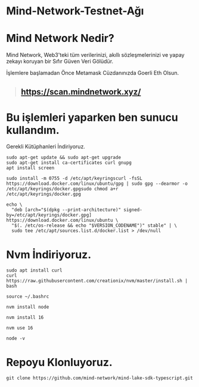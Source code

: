 # Mind-Network-Testnet-Ağı

# Mind Network Nedir?
Mind Network, Web3'teki tüm verilerinizi, akıllı sözleşmelerinizi ve yapay zekayı koruyan bir Sıfır Güven Veri Gölüdür.

İşlemlere başlamadan Önce Metamask Cüzdanınızda Goerli Eth Olsun.

> ## https://scan.mindnetwork.xyz/






#  Bu işlemleri yaparken ben sunucu kullandım.
Gerekli Kütüphanleri İndiriyoruz.

```
sudo apt-get update && sudo apt-get upgrade
sudo apt-get install ca-certificates curl gnupg
apt install screen
```

```
sudo install -m 0755 -d /etc/apt/keyringscurl -fsSL https://download.docker.com/linux/ubuntu/gpg | sudo gpg --dearmor -o /etc/apt/keyrings/docker.gpgsudo chmod a+r /etc/apt/keyrings/docker.gpg
```

```
echo \
  "deb [arch="$(dpkg --print-architecture)" signed-by=/etc/apt/keyrings/docker.gpg] https://download.docker.com/linux/ubuntu \
  "$(. /etc/os-release && echo "$VERSION_CODENAME")" stable" | \
  sudo tee /etc/apt/sources.list.d/docker.list > /dev/null
```

# Nvm İndiriyoruz.

```
sudo apt install curl 
curl https://raw.githubusercontent.com/creationix/nvm/master/install.sh | bash 
```

```
source ~/.bashrc
```

```
nvm install node
```

```
nvm install 16
```

```
nvm use 16
```

```
node -v
```

# Repoyu Klonluyoruz.
```
git clone https://github.com/mind-network/mind-lake-sdk-typescript.git
```






